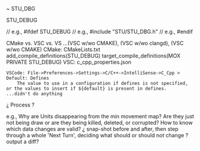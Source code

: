 


~ STU_DBG


STU_DEBUG

// e.g.,  #ifdef STU_DEBUG
// e.g.,  #include "STU/STU_DBG.h"
// e.g.,  #endif

CMake vs. VSC vs. VS  ...(VSC w/wo CMAKE), (VSC w/wo clangd), (VSC w/wo CMAKE)
CMake:
    CMakeLists.txt
        add_compile_definitions(STU_DEBUG)
        target_compile_definitions(MOX PRIVATE STU_DEBUG)
VSC:
    c_cpp_properties.json

    VSCode: File->Preferences->Settings->C/C++->IntelliSense->C_Cpp > Default: Defines
        The value to use in a configuration if defines is not specified, or the values to insert if ${default} is present in defines.
    ...didn't do anything



¿ Process ?



e.g.,
Why are Units disappearing from the min movement map?
Are they just not being draw or are they being killed, deleted, or corrupted?
How to know which data changes are valid?
¿ snap-shot before and after, then step through a whole 'Next Turn', deciding what should or should not change ?
output a diff?

